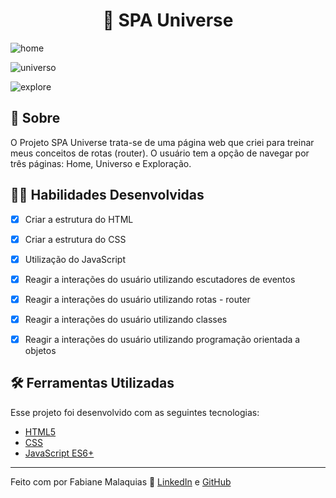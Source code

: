 <h1 align="center"> 🌠 SPA Universe </h1>

![home](https://user-images.githubusercontent.com/98343640/222507973-126b7b5d-3827-485b-946f-ddf2c4c18bdc.png)

![universo](https://user-images.githubusercontent.com/98343640/222509183-b1c96dcb-297a-4b0f-98ff-5f0bcf39a39d.png)

![explore](https://user-images.githubusercontent.com/98343640/222509219-102fa560-17e1-424f-8386-d18675a26e0e.png)


## :page_with_curl: Sobre

O Projeto SPA Universe trata-se de uma página web que criei para treinar meus conceitos de rotas (router). O usuário tem a opção de navegar por três páginas: Home, Universo e Exploração.


## :man_technologist: Habilidades Desenvolvidas

- [x] Criar a estrutura do HTML
- [x] Criar a estrutura do CSS
- [x] Utilização do JavaScript
- [x] Reagir a interações do usuário utilizando escutadores de eventos
- [x] Reagir a interações do usuário utilizando rotas - router
- [x] Reagir a interações do usuário utilizando classes
- [x] Reagir a interações do usuário utilizando programação orientada a objetos


## :hammer_and_wrench: Ferramentas Utilizadas

Esse projeto foi desenvolvido com as seguintes tecnologias:

- [HTML5](https://biblioteca.wiki/html5/)
- [CSS](https://developer.mozilla.org/pt-BR/docs/Learn/Getting_started_with_the_web/CSS_basics)
- [JavaScript ES6+](https://developer.mozilla.org/pt-BR/docs/Web/JavaScript)


---

Feito com por Fabiane Malaquias :wave: [LinkedIn](https://www.linkedin.com/in/fabianemalaquias/) e [GitHub](https://github.com/famalaquias)
